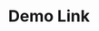 ---
title: Demo Link
description: Demo列表
projects: 
    Current Focus:
      - name: plv.app
        link: 'https://github.com/plvLY/plvly.github.io'
        desc: '使用nuxt搭建的一个简约博客站点'
        icon: 'Blog'
      - name: 可视化
        link: 'https://gitee.com/plv-coding/python-demo'
        desc: '①冒泡排序可视化'
        icon: 'LogoPython'
    前端:
      - name: plv.app
        link: 'https://github.com/plvLY/plvly.github.io'
        desc: '使用nuxt搭建的一个简约博客站点'
        icon: 'Blog'
    Java:
      - name: test001后端
        link: 'https://plv.netlify.app'
        desc: '测试占位'
        icon: 'ConditionPoint'
      - name: test001后端
        link: 'https://plv.netlify.app'
        desc: '测试占位'
        icon: 'Language'
    Python:
      - name: 可视化
        link: 'https://gitee.com/plv-coding/python-demo'
        desc: '①冒泡排序可视化'
        icon: 'LogoPython'

---